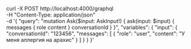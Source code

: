 curl -X POST http://localhost:4000/graphql \
  -H "Content-Type: application/json" \
  -d '{
    "query": "mutation Ask($input: AskInput!) { ask(input: $input) { messages { role content } conversationId } }",
    "variables": {
      "input": {
        "conversationId": "123456",
        "messages": [
          {
            "role": "user",
            "content": "У меня аллергия на арахис"
          }
        ]
      }
    }
  }'
